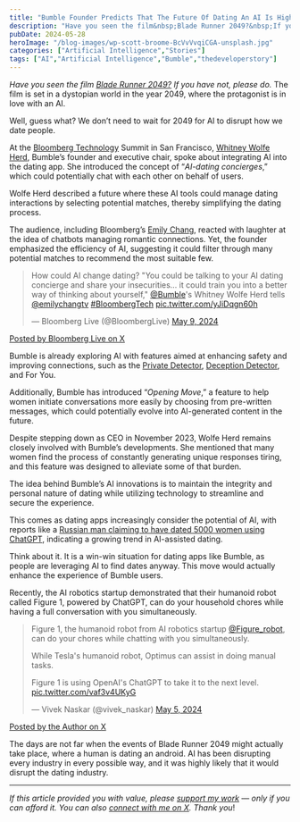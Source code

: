 ```yaml
---
title: "Bumble Founder Predicts That The Future Of Dating An AI Is Highly Likely"
description: "Have you seen the film&nbsp;Blade Runner 2049?&nbsp;If you have not, please do.&nbsp;The film is set in a dystopian world in the year 2049, where the protagonist is in love with an AI. Well, guess what? We don’t need to wait for 2049 for AI to disrupt how we date people. At the&nbsp;Bloomberg Technology&nbsp;Summit in San [&hellip;]"
pubDate: 2024-05-28
heroImage: "/blog-images/wp-scott-broome-BcVvVvqiCGA-unsplash.jpg"
categories: ["Artificial Intelligence","Stories"]
tags: ["AI","Artificial Intelligence","Bumble","thedeveloperstory"]
---
```


_Have you seen the film [Blade Runner 2049?](https://www.imdb.com/title/tt1856101/)_ _If you have not, please do._ The film is set in a dystopian world in the year 2049, where the protagonist is in love with an AI.

Well, guess what? We don’t need to wait for 2049 for AI to disrupt how we date people.

At the [Bloomberg Technology](https://www.bloomberg.com/btv/series/bloomberg-technology-summit) Summit in San Francisco, [Whitney Wolfe Herd](https://en.wikipedia.org/wiki/Whitney_Wolfe_Herd), Bumble’s founder and executive chair, spoke about integrating AI into the dating app. She introduced the concept of “_AI-dating concierges_,” which could potentially chat with each other on behalf of users.

Wolfe Herd described a future where these AI tools could manage dating interactions by selecting potential matches, thereby simplifying the dating process.

The audience, including Bloomberg’s [Emily Chang](https://twitter.com/emilychangtv), reacted with laughter at the idea of chatbots managing romantic connections. Yet, the founder emphasized the efficiency of AI, suggesting it could filter through many potential matches to recommend the most suitable few.

> How could AI change dating? "You could be talking to your AI dating concierge and share your insecurities… it could train you into a better way of thinking about yourself," [@Bumble](https://twitter.com/bumble?ref_src=twsrc%5Etfw)'s Whitney Wolfe Herd tells [@emilychangtv](https://twitter.com/emilychangtv?ref_src=twsrc%5Etfw) [#BloombergTech](https://twitter.com/hashtag/BloombergTech?src=hash&ref_src=twsrc%5Etfw) [pic.twitter.com/yJiDqgn60h](https://t.co/yJiDqgn60h)
> 
> — Bloomberg Live (@BloombergLive) [May 9, 2024](https://twitter.com/BloombergLive/status/1788657005759963383?ref_src=twsrc%5Etfw)

[Posted by Bloomberg Live on X](https://x.com/BloombergLive/status/1788657005759963383)

Bumble is already exploring AI with features aimed at enhancing safety and improving connections, such as the [Private Detector](https://bumble.com/en-us/help/what-is-private-detector), [Deception Detector](https://bumble.com/en-us/help/what-is-private-detector), and For You.

Additionally, Bumble has introduced “_Opening Move_,” a feature to help women initiate conversations more easily by choosing from pre-written messages, which could potentially evolve into AI-generated content in the future.

Despite stepping down as CEO in November 2023, Wolfe Herd remains closely involved with Bumble’s developments. She mentioned that many women find the process of constantly generating unique responses tiring, and this feature was designed to alleviate some of that burden.

The idea behind Bumble’s AI innovations is to maintain the integrity and personal nature of dating while utilizing technology to streamline and secure the experience.

This comes as dating apps increasingly consider the potential of AI, with reports like a [Russian man claiming to have dated 5000 women using ChatGPT](https://www.firstpost.com/explainers/chatgpt-helps-russian-man-match-with-over-5000-women-on-tinder-can-ai-help-us-find-love-13697392.html), indicating a growing trend in AI-assisted dating.

Think about it. It is a win-win situation for dating apps like Bumble, as people are leveraging AI to find dates anyway. This move would actually enhance the experience of Bumble users.

Recently, the AI robotics startup demonstrated that their humanoid robot called Figure 1, powered by ChatGPT, can do your household chores while having a full conversation with you simultaneously.

> Figure 1, the humanoid robot from AI robotics startup [@Figure_robot](https://twitter.com/Figure_robot?ref_src=twsrc%5Etfw), can do your chores while chatting with you simultaneously.  
>   
> While Tesla's humanoid robot, Optimus can assist in doing manual tasks.  
>   
> Figure 1 is using OpenAI's ChatGPT to take it to the next level. [pic.twitter.com/vaf3v4UKyG](https://t.co/vaf3v4UKyG)
> 
> — Vivek Naskar (@vivek_naskar) [May 5, 2024](https://twitter.com/vivek_naskar/status/1787059949303947431?ref_src=twsrc%5Etfw)

[Posted by the Author on X](https://x.com/vivek_naskar/status/1787059949303947431)

The days are not far when the events of Blade Runner 2049 might actually take place, where a human is dating an android. AI has been disrupting every industry in every possible way, and it was highly likely that it would disrupt the dating industry.

* * *

_If this article provided you with value, please_ [_support my work_](https://buymeacoffee.com/viveknaskar) _— only if you can afford it. You can also_ [_connect with me on X_](https://x.com/vivek_naskar)_. Thank you_!